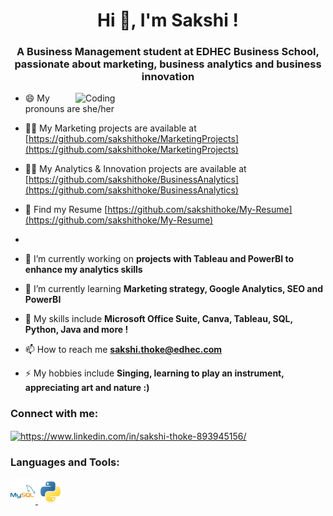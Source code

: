 <h1 align="center">Hi 👋, I'm Sakshi !</h1>

<h3 align="center">A Business Management student at EDHEC Business School, passionate about marketing, business analytics and business innovation</h3>

<img align="right" alt="Coding" width="400" src="https://i.pinimg.com/originals/e7/26/c7/e726c74ac081eed50feee1433d12c998.gif">

- 😄 My pronouns are she/her

- 👨‍💻 My Marketing projects are available at [https://github.com/sakshithoke/MarketingProjects](https://github.com/sakshithoke/MarketingProjects)

- 👨‍💻 My Analytics & Innovation projects are available at [https://github.com/sakshithoke/BusinessAnalytics](https://github.com/sakshithoke/BusinessAnalytics)

- 📄 Find my Resume [https://github.com/sakshithoke/My-Resume](https://github.com/sakshithoke/My-Resume)
- 
- 🔭 I’m currently working on **projects with Tableau and PowerBI to enhance my analytics skills**
- 🌱 I’m currently learning **Marketing strategy, Google Analytics, SEO and PowerBI**
- 👯 My skills include **Microsoft Office Suite, Canva, Tableau, SQL, Python, Java and more !**
- 📫 How to reach me **sakshi.thoke@edhec.com**
- ⚡ My hobbies include **Singing, learning to play an instrument, appreciating art and nature :)**

<h3 align="left">Connect with me:</h3>
<p align="left">
<a href="https://linkedin.com/in/https://www.linkedin.com/in/sakshi-thoke-893945156/" target="blank"><img align="center" src="https://raw.githubusercontent.com/rahuldkjain/github-profile-readme-generator/master/src/images/icons/Social/linked-in-alt.svg" alt="https://www.linkedin.com/in/sakshi-thoke-893945156/" height="30" width="40" /></a>
</p>

<h3 align="left">Languages and Tools:</h3>
<p align="left"> <a href="https://www.mysql.com/" target="_blank" rel="noreferrer"> <img src="https://raw.githubusercontent.com/devicons/devicon/master/icons/mysql/mysql-original-wordmark.svg" alt="mysql" width="40" height="40"/> </a> <a href="https://www.python.org" target="_blank" rel="noreferrer"> <img src="https://raw.githubusercontent.com/devicons/devicon/master/icons/python/python-original.svg" alt="python" width="40" height="40"/> </a> </p>
